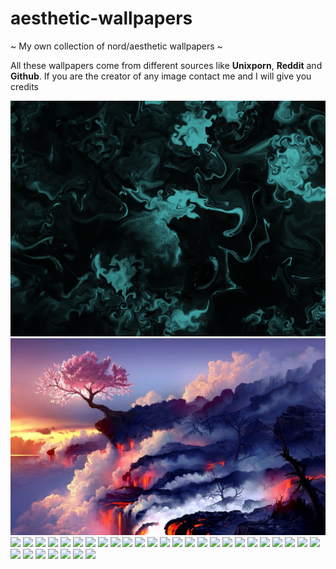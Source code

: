 # aesthetic-wallpapers

~ My own collection of nord/aesthetic wallpapers ~

All these wallpapers come from different sources like **Unixporn**, **Reddit** and **Github**. If you are the creator of any image contact me and I will give you credits

<img src="https://raw.githubusercontent.com/D3Ext/aesthetic-wallpapers/main/images/abstract.jpg">

<img src="https://raw.githubusercontent.com/D3Ext/aesthetic-wallpapers/main/images/beautiful.jpg">

<img src="https://raw.githubusercontent.com/D3Ext/aesthetic-wallpapers/main/images/">

<img src="https://raw.githubusercontent.com/D3Ext/aesthetic-wallpapers/main/images/">

<img src="https://raw.githubusercontent.com/D3Ext/aesthetic-wallpapers/main/images/">

<img src="https://raw.githubusercontent.com/D3Ext/aesthetic-wallpapers/main/images/">

<img src="https://raw.githubusercontent.com/D3Ext/aesthetic-wallpapers/main/images/">

<img src="https://raw.githubusercontent.com/D3Ext/aesthetic-wallpapers/main/images/">

<img src="https://raw.githubusercontent.com/D3Ext/aesthetic-wallpapers/main/images/">

<img src="https://raw.githubusercontent.com/D3Ext/aesthetic-wallpapers/main/images/">

<img src="https://raw.githubusercontent.com/D3Ext/aesthetic-wallpapers/main/images/">

<img src="https://raw.githubusercontent.com/D3Ext/aesthetic-wallpapers/main/images/">

<img src="https://raw.githubusercontent.com/D3Ext/aesthetic-wallpapers/main/images/">

<img src="https://raw.githubusercontent.com/D3Ext/aesthetic-wallpapers/main/images/">

<img src="https://raw.githubusercontent.com/D3Ext/aesthetic-wallpapers/main/images/">

<img src="https://raw.githubusercontent.com/D3Ext/aesthetic-wallpapers/main/images/">

<img src="https://raw.githubusercontent.com/D3Ext/aesthetic-wallpapers/main/images/">

<img src="https://raw.githubusercontent.com/D3Ext/aesthetic-wallpapers/main/images/">

<img src="https://raw.githubusercontent.com/D3Ext/aesthetic-wallpapers/main/images/">

<img src="https://raw.githubusercontent.com/D3Ext/aesthetic-wallpapers/main/images/">

<img src="https://raw.githubusercontent.com/D3Ext/aesthetic-wallpapers/main/images/">

<img src="https://raw.githubusercontent.com/D3Ext/aesthetic-wallpapers/main/images/">

<img src="https://raw.githubusercontent.com/D3Ext/aesthetic-wallpapers/main/images/">

<img src="https://raw.githubusercontent.com/D3Ext/aesthetic-wallpapers/main/images/">

<img src="https://raw.githubusercontent.com/D3Ext/aesthetic-wallpapers/main/images/">

<img src="https://raw.githubusercontent.com/D3Ext/aesthetic-wallpapers/main/images/">

<img src="https://raw.githubusercontent.com/D3Ext/aesthetic-wallpapers/main/images/">

<img src="https://raw.githubusercontent.com/D3Ext/aesthetic-wallpapers/main/images/">

<img src="https://raw.githubusercontent.com/D3Ext/aesthetic-wallpapers/main/images/">

<img src="https://raw.githubusercontent.com/D3Ext/aesthetic-wallpapers/main/images/">

<img src="https://raw.githubusercontent.com/D3Ext/aesthetic-wallpapers/main/images/">

<img src="https://raw.githubusercontent.com/D3Ext/aesthetic-wallpapers/main/images/">

<img src="https://raw.githubusercontent.com/D3Ext/aesthetic-wallpapers/main/images/">

<img src="https://raw.githubusercontent.com/D3Ext/aesthetic-wallpapers/main/images/">


